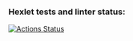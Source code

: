 ### Hexlet tests and linter status:
[![Actions Status](https://github.com/sergi-Jr/java-project-61/actions/workflows/hexlet-check.yml/badge.svg)](https://github.com/sergi-Jr/java-project-61/actions)